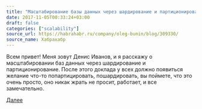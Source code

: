 ```yaml
---
title: "Масштабирование базы данных через шардирование и партиционирование"
date: 2017-11-05T00:33:24+03:00
draft: false
categories: ["scalability"]
source_url: https://habrahabr.ru/company/oleg-bunin/blog/309330/
source_name: Хабрахабр
---
```

Всем привет! Меня зовут Денис Иванов, и я расскажу о масштабировании баз данных через шардирование и партиционирование. После этого доклада у всех должно появиться желание что-то попартицировать, пошардировать, вы поймете, что это очень просто, оно никак жрать не просит, работает, и все замечательно.

[Далее](https://habrahabr.ru/company/oleg-bunin/blog/309330/)
<!--more-->
